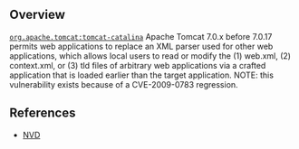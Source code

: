 ## Overview
[`org.apache.tomcat:tomcat-catalina`](http://search.maven.org/#search%7Cga%7C1%7Ca%3A%22tomcat-catalina%22)
Apache Tomcat 7.0.x before 7.0.17 permits web applications to replace an XML parser used for other web applications, which allows local users to read or modify the (1) web.xml, (2) context.xml, or (3) tld files of arbitrary web applications via a crafted application that is loaded earlier than the target application.  NOTE: this vulnerability exists because of a CVE-2009-0783 regression.

## References
- [NVD](https://web.nvd.nist.gov/view/vuln/detail?vulnId=CVE-2011-2481)